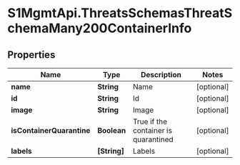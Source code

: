# S1MgmtApi.ThreatsSchemasThreatSchemaMany200ContainerInfo

## Properties
Name | Type | Description | Notes
------------ | ------------- | ------------- | -------------
**name** | **String** | Name | [optional] 
**id** | **String** | Id | [optional] 
**image** | **String** | Image | [optional] 
**isContainerQuarantine** | **Boolean** | True if the container is quarantined | [optional] 
**labels** | **[String]** | Labels | [optional] 


